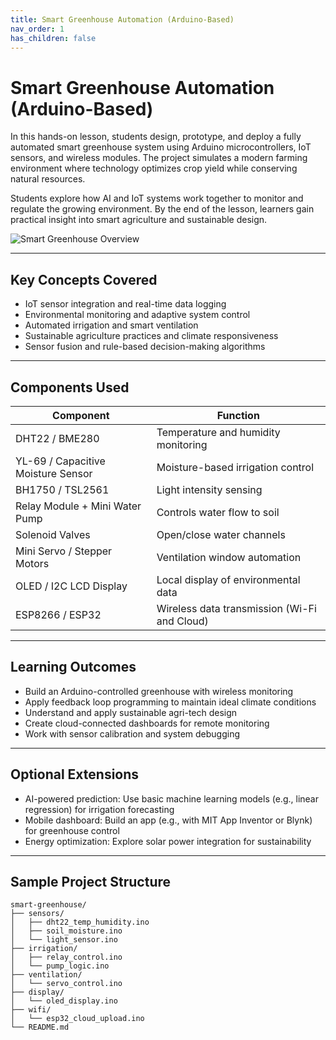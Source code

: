 ```yaml
---
title: Smart Greenhouse Automation (Arduino-Based)
nav_order: 1
has_children: false
---
```


# Smart Greenhouse Automation (Arduino-Based)

In this hands-on lesson, students design, prototype, and deploy a fully automated smart greenhouse system using Arduino microcontrollers, IoT sensors, and wireless modules. The project simulates a modern farming environment where technology optimizes crop yield while conserving natural resources.

Students explore how AI and IoT systems work together to monitor and regulate the growing environment. By the end of the lesson, learners gain practical insight into smart agriculture and sustainable design.

![Smart Greenhouse Overview](.../assets/smart-green-house.png)

---

## Key Concepts Covered

- IoT sensor integration and real-time data logging  
- Environmental monitoring and adaptive system control  
- Automated irrigation and smart ventilation  
- Sustainable agriculture practices and climate responsiveness  
- Sensor fusion and rule-based decision-making algorithms

---

## Components Used

| Component                            | Function                                      |
|--------------------------------------|-----------------------------------------------|
| DHT22 / BME280                       | Temperature and humidity monitoring           |
| YL-69 / Capacitive Moisture Sensor  | Moisture-based irrigation control             |
| BH1750 / TSL2561                     | Light intensity sensing                       |
| Relay Module + Mini Water Pump       | Controls water flow to soil                   |
| Solenoid Valves                      | Open/close water channels                     |
| Mini Servo / Stepper Motors          | Ventilation window automation                 |
| OLED / I2C LCD Display               | Local display of environmental data           |
| ESP8266 / ESP32                      | Wireless data transmission (Wi-Fi and Cloud)  |

---

## Learning Outcomes

- Build an Arduino-controlled greenhouse with wireless monitoring  
- Apply feedback loop programming to maintain ideal climate conditions  
- Understand and apply sustainable agri-tech design  
- Create cloud-connected dashboards for remote monitoring  
- Work with sensor calibration and system debugging

---

## Optional Extensions

- AI-powered prediction: Use basic machine learning models (e.g., linear regression) for irrigation forecasting  
- Mobile dashboard: Build an app (e.g., with MIT App Inventor or Blynk) for greenhouse control  
- Energy optimization: Explore solar power integration for sustainability

---

## Sample Project Structure

```plaintext
smart-greenhouse/
├── sensors/
│   ├── dht22_temp_humidity.ino
│   ├── soil_moisture.ino
│   └── light_sensor.ino
├── irrigation/
│   ├── relay_control.ino
│   └── pump_logic.ino
├── ventilation/
│   └── servo_control.ino
├── display/
│   └── oled_display.ino
├── wifi/
│   └── esp32_cloud_upload.ino
└── README.md

